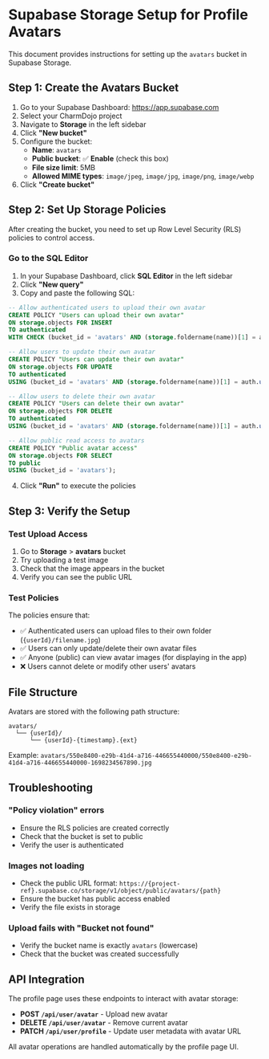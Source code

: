 # Supabase Storage Setup for Profile Avatars

This document provides instructions for setting up the `avatars` bucket in Supabase Storage.

## Step 1: Create the Avatars Bucket

1. Go to your Supabase Dashboard: https://app.supabase.com
2. Select your CharmDojo project
3. Navigate to **Storage** in the left sidebar
4. Click **"New bucket"**
5. Configure the bucket:
   - **Name**: `avatars`
   - **Public bucket**: ✅ **Enable** (check this box)
   - **File size limit**: 5MB
   - **Allowed MIME types**: `image/jpeg`, `image/jpg`, `image/png`, `image/webp`
6. Click **"Create bucket"**

## Step 2: Set Up Storage Policies

After creating the bucket, you need to set up Row Level Security (RLS) policies to control access.

### Go to the SQL Editor

1. In your Supabase Dashboard, click **SQL Editor** in the left sidebar
2. Click **"New query"**
3. Copy and paste the following SQL:

```sql
-- Allow authenticated users to upload their own avatar
CREATE POLICY "Users can upload their own avatar"
ON storage.objects FOR INSERT
TO authenticated
WITH CHECK (bucket_id = 'avatars' AND (storage.foldername(name))[1] = auth.uid()::text);

-- Allow users to update their own avatar
CREATE POLICY "Users can update their own avatar"
ON storage.objects FOR UPDATE
TO authenticated
USING (bucket_id = 'avatars' AND (storage.foldername(name))[1] = auth.uid()::text);

-- Allow users to delete their own avatar
CREATE POLICY "Users can delete their own avatar"
ON storage.objects FOR DELETE
TO authenticated
USING (bucket_id = 'avatars' AND (storage.foldername(name))[1] = auth.uid()::text);

-- Allow public read access to avatars
CREATE POLICY "Public avatar access"
ON storage.objects FOR SELECT
TO public
USING (bucket_id = 'avatars');
```

4. Click **"Run"** to execute the policies

## Step 3: Verify the Setup

### Test Upload Access

1. Go to **Storage** > **avatars** bucket
2. Try uploading a test image
3. Check that the image appears in the bucket
4. Verify you can see the public URL

### Test Policies

The policies ensure that:
- ✅ Authenticated users can upload files to their own folder (`{userId}/filename.jpg`)
- ✅ Users can only update/delete their own avatar files
- ✅ Anyone (public) can view avatar images (for displaying in the app)
- ❌ Users cannot delete or modify other users' avatars

## File Structure

Avatars are stored with the following path structure:
```
avatars/
  └── {userId}/
      └── {userId}-{timestamp}.{ext}
```

Example: `avatars/550e8400-e29b-41d4-a716-446655440000/550e8400-e29b-41d4-a716-446655440000-1698234567890.jpg`

## Troubleshooting

### "Policy violation" errors
- Ensure the RLS policies are created correctly
- Check that the bucket is set to public
- Verify the user is authenticated

### Images not loading
- Check the public URL format: `https://{project-ref}.supabase.co/storage/v1/object/public/avatars/{path}`
- Ensure the bucket has public access enabled
- Verify the file exists in storage

### Upload fails with "Bucket not found"
- Verify the bucket name is exactly `avatars` (lowercase)
- Check that the bucket was created successfully

## API Integration

The profile page uses these endpoints to interact with avatar storage:

- **POST `/api/user/avatar`** - Upload new avatar
- **DELETE `/api/user/avatar`** - Remove current avatar
- **PATCH `/api/user/profile`** - Update user metadata with avatar URL

All avatar operations are handled automatically by the profile page UI.

